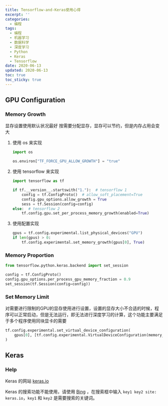 ```yaml
---
title: Tensorflow-and-Keras使用心得
excerpt: ''
categories:
  - 编程
tags:
  - 编程
  - 机器学习
  - 数据科学
  - 深度学习
  - Python
  - Keras
  - Tensorflow
date: 2020-06-13
updated: 2020-06-13
toc: true
toc_sticky: true
---
```


## GPU  Configuration

### Memory Growth

显存设置使用默认状况最好
按需要分配显存，显存可以节约，但是内存占用会变大

1. 使用 os 来实现

    ```python
    import os

    os.environ["TF_FORCE_GPU_ALLOW_GROWTH"] = "true"
    ```

1. 使用 tensorflow 来实现

    ```python
    import tensorflow as tf

    if tf.__version__.startswith("1."):  # tensorflow 1
        config = tf.ConfigProto()  # allow_soft_placement=True
        config.gpu_options.allow_growth = True
        sess = tf.Session(config=config)
    else:  # tensorflow 2
        tf.config.gpu.set_per_process_memory_growth(enabled=True)
    ```

1. 使用配置实现

    ```python
    gpus = tf.config.experimental.list_physical_devices("GPU")
    if len(gpus) > 0:
        tf.config.experimental.set_memory_growth(gpus[0], True)
    ```

### Memory Proportion

```python
from tensorflow.python.keras.backend import set_session

config = tf.ConfigProto()
config.gpu_options.per_process_gpu_memory_fraction = 0.9
set_session(tf.Session(config=config))
```

### Set Memory Limit

对需要进行限制的GPU的显存使用进行设置，设置的显存大小不合适的时候，程序可以正常启动，但是无法运行，即无法进行深度学习的计算，这个功能主要满足于多个程序使用同块显卡的需要

```python
tf.config.experimental.set_virtual_device_configuration(
    gpus[0], [tf.config.experimental.VirtualDeviceConfiguration(memory_limit=5000)]
)
```

## Keras

### Help

Keras 的网站 [keras.io](https://keras.io/)

Keras 的搜索功能不能使用，请使用 [Bing](http://en.bing.com) ，在搜索框中输入 `key1 key2 site: keras.io`，`key1` 和 `key2` 是需要搜索的关键词。
